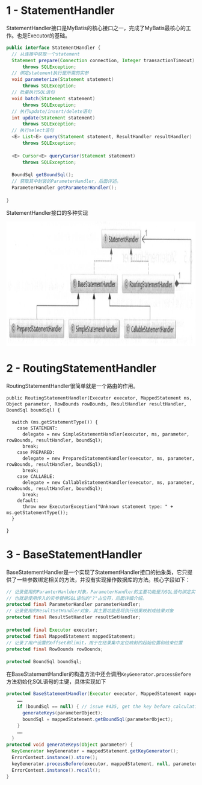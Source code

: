 # 1 - StatementHandler

StatementHandler接口是MyBatis的核心接口之一，完成了MyBatis最核心的工作。也是Executor的基础。

```java
public interface StatementHandler {
  // 从连接中获取一个statement
  Statement prepare(Connection connection, Integer transactionTimeout)
      throws SQLException;
  // 绑定statement执行是所需的实参
  void parameterize(Statement statement)
      throws SQLException;
  // 批量执行SQL语句
  void batch(Statement statement)
      throws SQLException;
  // 执行update/insert/delete语句
  int update(Statement statement)
      throws SQLException;
  // 执行select语句
  <E> List<E> query(Statement statement, ResultHandler resultHandler)
      throws SQLException;

  <E> Cursor<E> queryCursor(Statement statement)
      throws SQLException;

  BoundSql getBoundSql();
  // 获取其中封装的ParameterHandler，后面详述。
  ParameterHandler getParameterHandler();

}
```

StatementHandler接口的多种实现

<img width="1162" height="330" src="https://raw.githubusercontent.com/ligengwasd/blog/master/读书笔记-MyBatis技术内幕/images/11.29.51.png"/>

# 2 - RoutingStatementHandler

RoutingStatementHandler很简单就是一个路由的作用。

```
public RoutingStatementHandler(Executor executor, MappedStatement ms, Object parameter, RowBounds rowBounds, ResultHandler resultHandler, BoundSql boundSql) {

  switch (ms.getStatementType()) {
    case STATEMENT:
      delegate = new SimpleStatementHandler(executor, ms, parameter, rowBounds, resultHandler, boundSql);
      break;
    case PREPARED:
      delegate = new PreparedStatementHandler(executor, ms, parameter, rowBounds, resultHandler, boundSql);
      break;
    case CALLABLE:
      delegate = new CallableStatementHandler(executor, ms, parameter, rowBounds, resultHandler, boundSql);
      break;
    default:
      throw new ExecutorException("Unknown statement type: " + ms.getStatementType());
  }

}
```

# 3 - BaseStatementHandler

BaseStatementHandler是一个实现了StatementHandler接口的抽象类，它只提供了一些参数绑定相关的方法，并没有实现操作数据库的方法。核心字段如下：

```java
// 记录使用的ParamterHanlder对象，ParameterHandler的主要功能是为SQL语句绑定实参，
// 也就是使用传入的实参替换SQL语句的"?"占位符，后面详细介绍。
protected final ParameterHandler parameterHandler;
// 记录使用的ResultSetHandler对象，其主要功能是将执行结果映射成结果对象
protected final ResultSetHandler resultSetHandler;

protected final Executor executor;
protected final MappedStatement mappedStatement;
// 记录了用户设置的offset和limit，用于在结果集中定位映射的起始位置和结束位置
protected final RowBounds rowBounds;

protected BoundSql boundSql;
```

在BaseStatementHandler的构造方法中还会调用`KeyGenerator.processBefore`方法初始化SQL语句的主键，具体实现如下

```java
protected BaseStatementHandler(Executor executor, MappedStatement mappedStatement, Object parameterObject, RowBounds rowBounds, ResultHandler resultHandler, BoundSql boundSql) {
	……
    if (boundSql == null) { // issue #435, get the key before calculating the statement
      generateKeys(parameterObject);
      boundSql = mappedStatement.getBoundSql(parameterObject);
    }
    ……
  }
protected void generateKeys(Object parameter) {
  KeyGenerator keyGenerator = mappedStatement.getKeyGenerator();
  ErrorContext.instance().store();
  keyGenerator.processBefore(executor, mappedStatement, null, parameter);
  ErrorContext.instance().recall();
}
```

